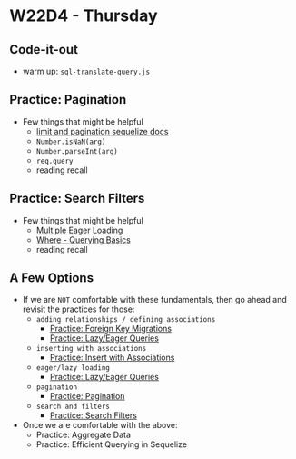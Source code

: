 # W22D4 - Thursday

## Code-it-out
- warm up: `sql-translate-query.js`


## Practice: Pagination
- Few things that might be helpful
  - [limit and pagination sequelize docs](https://sequelize.org/docs/v6/core-concepts/model-querying-basics/#limits-and-pagination)
  - `Number.isNaN(arg)`
  - `Number.parseInt(arg)`
  - `req.query `
  - reading recall

## Practice: Search Filters
- Few things that might be helpful
  - [Multiple Eager Loading](https://sequelize.org/docs/v6/advanced-association-concepts/eager-loading/#multiple-eager-loading)
  - [Where - Querying Basics](https://sequelize.org/docs/v6/core-concepts/model-querying-basics/#applying-where-clauses)
  - reading recall


## A Few Options
- If we are `NOT` comfortable with these fundamentals, then go ahead and revisit the practices for those:
  -  `adding relationships / defining associations` 
     -  [Practice: Foreign Key Migrations](https://open.appacademy.io/learn/js-py---pt-apr-2022-online/week-22---express-and-sequelize-pt--ii/practice--foreign-key-migrations)
     -  [Practice: Lazy/Eager Queries](https://open.appacademy.io/learn/js-py---pt-apr-2022-online/week-22---express-and-sequelize-pt--ii/practice--lazy-eager-queries)
  -  `inserting with associations` 
     -  [Practice: Insert with Associations](https://open.appacademy.io/learn/js-py---pt-apr-2022-online/week-22---express-and-sequelize-pt--ii/practice--insert-with-associations)
  -  `eager/lazy loading` 
     -  [Practice: Lazy/Eager Queries](https://open.appacademy.io/learn/js-py---pt-apr-2022-online/week-22---express-and-sequelize-pt--ii/practice--lazy-eager-queries)
  -  `pagination`
     -  [Practice: Pagination](https://open.appacademy.io/learn/js-py---pt-apr-2022-online/week-22---express-and-sequelize-pt--ii/practice--pagination)
  -  `search and filters`
     -  [Practice: Search Filters](https://open.appacademy.io/learn/js-py---pt-apr-2022-online/week-22---express-and-sequelize-pt--ii/practice--search-filters)
- Once we are comfortable with the above:
  - Practice: Aggregate Data
  - Practice: Efficient Querying in Sequelize
